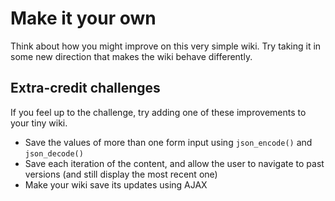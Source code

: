 # Make it your own

Think about how you might improve on this very simple wiki. Try taking it in some new direction that makes the wiki behave differently.

## Extra-credit challenges

If you feel up to the challenge, try adding one of these improvements to your tiny wiki.

* Save the values of more than one form input using `json_encode()` and `json_decode()`
* Save each iteration of the content, and allow the user to navigate to past versions (and still display the most recent one)
* Make your wiki save its updates using AJAX
